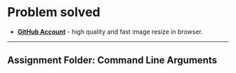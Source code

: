 # Problem solved



- __[GitHub Account](github.com/softraysjohn)__ - high quality and fast image resize in browser.





___

## Assignment Folder: Command Line Arguments




